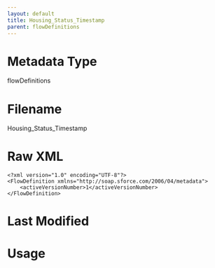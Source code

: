 ```yaml
---
layout: default
title: Housing_Status_Timestamp
parent: flowDefinitions
---
```

# Metadata Type
flowDefinitions


# Filename 
Housing_Status_Timestamp


# Raw XML
```
<?xml version="1.0" encoding="UTF-8"?>
<FlowDefinition xmlns="http://soap.sforce.com/2006/04/metadata">
    <activeVersionNumber>1</activeVersionNumber>
</FlowDefinition>
```


# Last Modified


# Usage
